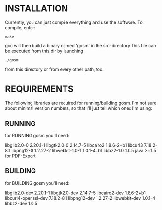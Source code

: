 # INSTALLATION

Currently, you can just compile everything and use the software.
To compile, enter:

    make

gcc will then build a binary named 'gosm' in the src-directory
This file can be executed from this dir by launching 

    ./gosm

from this directory or from every other path, too.

# REQUIREMENTS

The following libraries are required for running/building gosm.
I'm not sure about minimal version numbers, so that I'll just tell
which ones I'm using:

## RUNNING
for RUNNING gosm you'll need:

libglib2.0-0                            2.20.1-1
libgtk2.0-0                             2.14.7-5
libcairo2                               1.8.6-2+b1
libcurl3                                7.18.2-8.1
libpng12-0                              1.2.27-2
libwebkit-1.0-1                         1.0.1-4+b1
libbz2-1.0 				1.0.5
java					>=1.5		for PDF-Export

## BUILDING
for BUILDING gosm you'll need:

libglib2.0-dev                          2.20.1-1
libgtk2.0-dev                           2.14.7-5 
libcairo2-dev                           1.8.6-2+b1
libcurl4-openssl-dev                    7.18.2-8.1
libpng12-dev                            1.2.27-2
libwebkit-dev                           1.0.1-4
libbz2-dev				1.0.5
